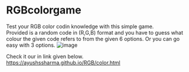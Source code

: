 # RGBcolorgame
 Test your RGB color codin knowledge with this simple game.
 <br>
 Provided is a random code in (R,G,B) format and you have to guess what colour the given code refers to from the given 6 options.
 Or you can go easy with 3 options.
![image](https://user-images.githubusercontent.com/90030837/135627296-8ad60ac8-d2d6-4ea7-93a4-f766cb944538.png)

 Check it our in link given below.
https://ayushssharma.github.io/RGB/color.html

